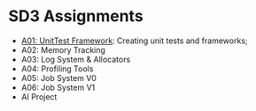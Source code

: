 SD3 Assignments
======

- [A01: UnitTest Framework](./a01/):  Creating unit tests and frameworks; 
- A02: Memory Tracking
- A03: Log System & Allocators
- A04: Profiling Tools
- A05: Job System V0
- A06: Job System V1
- AI Project